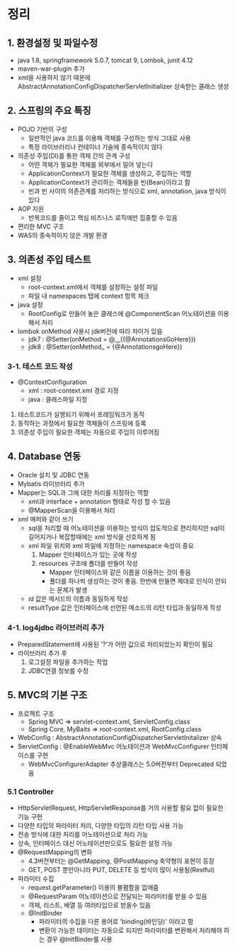 # 정리

## 1. 환경설정 및 파일수정
  - java 1.8, springframework 5.0.7, tomcat 9, Lombok, junit 4.12
  - maven-war-plugin 추가
  - xml을 사용하지 않기 때문에 AbstractAnnotationConfigDispatcherServletInitializer 상속받는 클래스 생성

## 2. 스프링의 주요 특징
  - POJO 기반의 구성
    - 일반적인 java 코드를 이용해 객체를 구성하는 방식 그대로 사용
    - 특정 라이브러리나 컨테이너 기술에 종속적이지 않다
  - 의존성 주입(DI)를 통한 객체 간의 관계 구성
    - 어떤 객체가 필요한 객체를 외부에서 밀어 넣는다
    - ApplicationContext가 필요한 객체를 생성하고, 주입하는 역할
    - ApplicationContext가 관리하는 객체들을 빈(Bean)이라고 함
    - 빈과 빈 사이의 의존관계를 처리하는 방식으로 xml, annotation, java 방식이 있다
  - AOP 지원
    - 반복코드를 줄이고 핵심 비즈니스 로직에만 집중할 수 있음
  - 편리한 MVC 구조
  - WAS의 종속적이지 않은 개발 환경

## 3. 의존성 주입 테스트
  - xml 설정
    - root-context.xml에서 객체를 설정하는 설정 파일
    - 파일 내 namespaces 탭에 context 항목 체크
  - java 설정
    - RootConfig로 만들어 놓은 클래스에 @ComponentScan 어노테이션을 이용해서 처리
  - lombok onMethod 사용시 jdk버전에 따라 차이가 있음
    - jdk7 : @Setter(onMethod = @__({@AnnotationsGoHere}))
    - jdk8 : @Setter(onMethod_ = {@AnnotationsgoHere})

### 3-1. 테스트 코드 작성
  - @ContextConfiguration
    - xml : root-context.xml 경로 지정
    - java : 클래스파일 지정
  1. 테스트코드가 실행되기 위해서 프레임워크가 동작
  2. 동작하는 과정에서 필요한 객체들이 스프링에 등록
  3. 의존성 주입이 필요한 객체는 자동으로 주입이 이루어짐

## 4. Database 연동
  - Oracle 설치 및 JDBC 연동
  - Mybatis 라이브러리 추가
  - Mapper는 SQL과 그에 대한 처리를 지정하는 역할
    - xml과 interface + annotation 형태로 작성 할 수 있음
    - @MapperScan을 이용해서 처리
  - xml 매퍼와 같이 쓰기
    - sql을 처리할 때 어노테이션을 이용하는 방식이 압도적으로 편리하지만 sql이 길어지거나 복잡할때에는 xml 방식을 선호하게 됨
    - xml 파일 위치와 xml 파일에 지정하는 namespace 속성이 중요
      1. Mapper 인터페이스가 있는 곳에 작성
      2. resources 구조에 폴더를 만들어 작성 
          - Mapper 인터페이스와 같은 이름을 이용하는 것이 좋음
          - 폴더를 하나씩 생성하는 것이 좋음. 한번에 만들면 제대로 인식이 안되는 문제가 발생
    - id 값은 메서드의 이름과 동일하게 작성
    - resultType 값은 인터페이스에 선언된 메소드의 리턴 타입과 동일하게 작성

### 4-1. log4jdbc 라이브러리 추가
  - PreparedStatement에 사용된 '?'가 어떤 값으로 처리되었는지 확인이 필요
  - 라이브러리 추가 후
    1. 로그설정 파일을 추가하는 작업
    2. JDBC연결 정보를 수정

## 5. MVC의 기본 구조
  - 프로젝트 구조
    - Spring MVC => servlet-context.xml, ServletConfig.class
    - Spring Core, MyBaits => root-context.xml, RootConfig.class
  - WebConfig : AbstractAnnotationConfigDispatcherServletInitalizer 상속
  - ServletConfig : @EnableWebMvc 어노테이션과 WebMvcConfigurer 인터페이스를 구현
    - WebMvcConfigurerAdapter 추상클래스는 5.0버전부터 Deprecated 되었음

### 5.1 Controller
  - HttpServletRequest, HttpServletResponse를 거의 사용할 필요 없이 필요한 기능 구현
  - 다양한 타입의 파라미터 처리, 다양한 타입의 리턴 타입 사용 가능
  - 전송 방식에 대한 처리를 어노테이션으로 처리 가능
  - 상속, 인터페이스 대신 어노테이션만으로도 필요한 설정 가능
  - @RequestMapping의 변화
    - 4.3버전부터는 @GetMapping, @PostMapping 축약형의 표현이 등장
    - GET, POST 뿐만아니라 PUT, DELETE 등 방식이 많이 사용됨(Restful)
  - 파라미터 수집
    - request.getParameter() 이용의 불폄함을 없애줌
    - @RequestParam 어노테이션으로 전달되는 파라미터를 받을 수 있음
    - 객체, 리스트, 배열 등 여러타입으로 받을수 있음
    - @InitBinder
      - 파라미터의 수집을 다른 용어로 'binding(바인딩)' 이라고 함
      - 변환이 가능한 데이터는 자동으로 되지만 파라미터를 변환해서 처리해야 하는 경우 @InitBinder를 사용
      